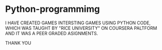 # Python-programmimg

I HAVE CREATED GAMES INTERSTING GAMES USING PYTHON CODE, WHICH WAS TAUGHT BY "RICE UNIVERSITY" ON COURSERA PALTFORM AND IT WAS A PEER GRADED ASIGNMENTS.

THANK YOU
